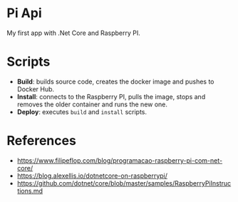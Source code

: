 # Pi Api

My first app with .Net Core and Raspberry PI.

# Scripts

* **Build**: builds source code, creates the docker image and pushes to Docker Hub.
* **Install**: connects to the Raspberry PI, pulls the image, stops and removes the older container and runs the new one.
* **Deploy**: executes `build` and `install` scripts.

# References

* https://www.filipeflop.com/blog/programacao-raspberry-pi-com-net-core/
* https://blog.alexellis.io/dotnetcore-on-raspberrypi/
* https://github.com/dotnet/core/blob/master/samples/RaspberryPiInstructions.md